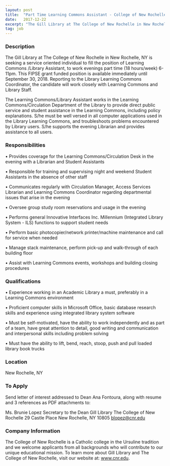 ```yaml
---
layout: post
title:  "Part Time Learning Commons Assistant - College of New Rochelle"
date:   2017-12-22
excerpt: "The Gill Library at The College of New Rochelle in New Rochelle, NY is seeking a service oriented individual to fill the position of Learning Commons /Library Assistant, to work evenings part time (18 hours/week) 6- 11pm. This FIPSE grant funded position is available immediately until September 30, 2018. Reporting..."
tag: job
---
```


### Description   

The Gill Library at The College of New Rochelle in New Rochelle, NY is seeking a service oriented individual to fill the position of Learning Commons /Library Assistant, to work evenings part time (18 hours/week) 6- 11pm. This FIPSE grant funded position is available immediately until September 30, 2018. Reporting to the Library Learning Commons Coordinator, the candidate will work closely with Learning Commons and Library Staff.

The Learning Commons/Library Assistant works in the Learning Commons/Circulation Department of the Library to provide direct public service and student assistance in the Learning Commons, including policy explanations. S/he must be well versed in all computer applications used in the Library Learning Commons, and troubleshoots problems encountered by Library users. S/he supports the evening Librarian and provides assistance to all users.



### Responsibilities   


• 	Provides coverage for the Learning Commons/Circulation Desk in the evening with a Librarian and Student Assistants

• 	Responsible for training and supervising night and weekend Student Assistants in the absence of other staff

• 	Communicates regularly with Circulation Manager, Access Services Librarian and Learning Commons Coordinator regarding departmental issues that arise in the evening

• 	Oversee group study room reservations and usage in the evening

• 	Performs general Innovative Interfaces Inc. Millennium (Integrated Library System - ILS) functions to support student needs

• 	Perform basic photocopier/network printer/machine maintenance and call for service when needed

• 	Manage stack maintenance, perform pick-up and walk-through of each building floor

• 	Assist with Learning Commons events, workshops and building closing procedures



### Qualifications   


• 	Experience working in an Academic Library a must, preferably in a Learning Commons environment

• 	Proficient computer skills in Microsoft Office, basic database research skills and experience using integrated library system software

• 	Must be self-motivated, have the ability to work independently and as part of a team, have great attention to detail, good writing and communication and interpersonal skills including problem solving

• 	Must have the ability to lift, bend, reach, stoop, push and pull loaded library book trucks





### Location   

New Rochelle, NY




### To Apply   

Send letter of interest addressed to Dean Ana Fontoura, along with resume and 3 references as PDF attachments to:

Ms. Brunie Lopez Secretary to the Dean Gill Library
The College of New Rochelle 29 Castle Place
New Rochelle, NY 10805 blopez@cnr.edu



### Company Information   

The College of New Rochelle is a Catholic college in the Ursuline tradition and we welcome applicants from all backgrounds who will contribute to our unique educational mission. To learn more about Gill Library and The College of New Rochelle, visit our website at: www.cnr.edu.



